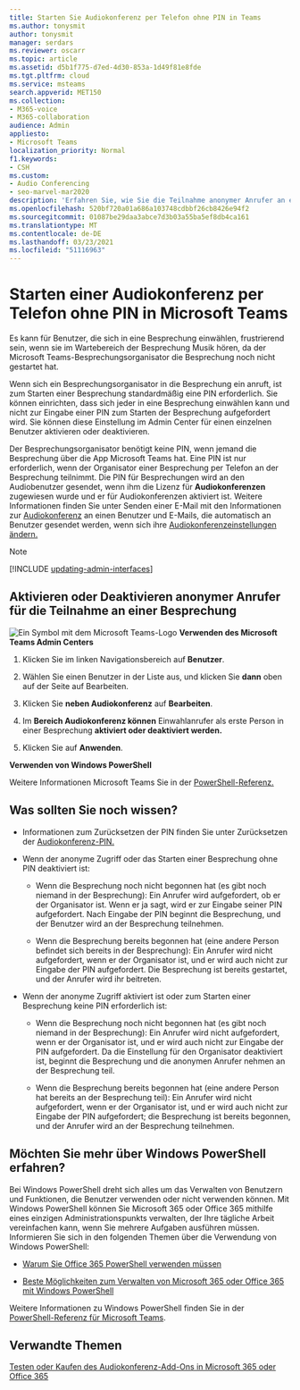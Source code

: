```yaml
---
title: Starten Sie Audiokonferenz per Telefon ohne PIN in Teams
ms.author: tonysmit
author: tonysmit
manager: serdars
ms.reviewer: oscarr
ms.topic: article
ms.assetid: d5b1f775-d7ed-4d30-853a-1d49f81e8fde
ms.tgt.pltfrm: cloud
ms.service: msteams
search.appverid: MET150
ms.collection:
- M365-voice
- M365-collaboration
audience: Admin
appliesto:
- Microsoft Teams
localization_priority: Normal
f1.keywords:
- CSH
ms.custom:
- Audio Conferencing
- seo-marvel-mar2020
description: 'Erfahren Sie, wie Sie die Teilnahme anonymer Anrufer an einer Besprechung über Teams Admin Center aktivieren oder deaktivieren. '
ms.openlocfilehash: 520bf720a01a686a103748cdbbf26cb8426e94f2
ms.sourcegitcommit: 01087be29daa3abce7d3b03a55ba5ef8db4ca161
ms.translationtype: MT
ms.contentlocale: de-DE
ms.lasthandoff: 03/23/2021
ms.locfileid: "51116963"
---
```

# <a name="start-an-audio-conference-over-the-phone-without-a-pin-in-microsoft-teams"></a>Starten einer Audiokonferenz per Telefon ohne PIN in Microsoft Teams

Es kann für Benutzer, die sich in eine Besprechung einwählen, frustrierend sein, wenn sie im Wartebereich der Besprechung Musik hören, da der Microsoft Teams-Besprechungsorganisator die Besprechung noch nicht gestartet hat. 
  
Wenn sich ein Besprechungsorganisator in die Besprechung ein anruft, ist zum Starten einer Besprechung standardmäßig eine PIN erforderlich. Sie können einrichten, dass sich jeder in eine Besprechung einwählen kann und nicht zur Eingabe einer PIN zum Starten der Besprechung aufgefordert wird. Sie können diese Einstellung im Admin Center für einen einzelnen Benutzer aktivieren oder deaktivieren.
  
Der Besprechungsorganisator benötigt keine PIN, wenn jemand die Besprechung über die App Microsoft Teams hat. Eine PIN ist nur erforderlich, wenn der Organisator einer Besprechung per Telefon an der Besprechung teilnimmt. Die PIN für Besprechungen wird an den Audiobenutzer gesendet, wenn ihm die Lizenz für **Audiokonferenzen** zugewiesen wurde und er für Audiokonferenzen aktiviert ist. Weitere Informationen finden Sie unter Senden einer E-Mail mit den Informationen zur [Audiokonferenz](send-an-email-to-a-user-with-their-dial-in-information-in-teams.md) an einen Benutzer und E-Mails, die automatisch an Benutzer gesendet werden, wenn sich ihre [Audiokonferenzeinstellungen ändern.](emails-sent-to-users-when-their-settings-change-in-teams.md)

> [!NOTE]
> [!INCLUDE [updating-admin-interfaces](includes/updating-admin-interfaces.md)]
  
## <a name="enable-or-disable-anonymous-callers-from-joining-a-meeting"></a>Aktivieren oder Deaktivieren anonymer Anrufer für die Teilnahme an einer Besprechung

![Ein Symbol mit dem Microsoft Teams-Logo](media/teams-logo-30x30.png) **Verwenden des Microsoft Teams Admin Centers**

1. Klicken Sie im linken Navigationsbereich auf **Benutzer**. 

2. Wählen Sie einen Benutzer in der Liste aus, und klicken Sie **dann** oben auf der Seite auf Bearbeiten. 

3. Klicken Sie **neben Audiokonferenz** auf **Bearbeiten**.

4. Im **Bereich Audiokonferenz können** Einwahlanrufer als erste Person in einer Besprechung **aktiviert oder deaktiviert werden.**
    
4. Klicken Sie auf **Anwenden**. 

**Verwenden von Windows PowerShell**
  
Weitere Informationen Microsoft Teams Sie in der [PowerShell-Referenz.](/powershell/module/teams/?view=teams-ps)

## <a name="what-else-should-you-know"></a>Was sollten Sie noch wissen?

- Informationen zum Zurücksetzen der PIN finden Sie unter Zurücksetzen der [Audiokonferenz-PIN.](reset-the-audio-conferencing-pin-in-teams.md)
    
- Wenn der anonyme Zugriff oder das Starten einer Besprechung ohne PIN deaktiviert ist:
    
  - Wenn die Besprechung noch nicht begonnen hat (es gibt noch niemand in der Besprechung): Ein Anrufer wird aufgefordert, ob er der Organisator ist. Wenn er ja sagt, wird er zur Eingabe seiner PIN aufgefordert. Nach Eingabe der PIN beginnt die Besprechung, und der Benutzer wird an der Besprechung teilnehmen.
    
  - Wenn die Besprechung bereits begonnen hat (eine andere Person befindet sich bereits in der Besprechung): Ein Anrufer wird nicht aufgefordert, wenn er der Organisator ist, und er wird auch nicht zur Eingabe der PIN aufgefordert. Die Besprechung ist bereits gestartet, und der Anrufer wird ihr beitreten.
    
- Wenn der anonyme Zugriff aktiviert ist oder zum Starten einer Besprechung keine PIN erforderlich ist:
    
  - Wenn die Besprechung noch nicht begonnen hat (es gibt noch niemand in der Besprechung): Ein Anrufer wird nicht aufgefordert, wenn er der Organisator ist, und er wird auch nicht zur Eingabe der PIN aufgefordert. Da die Einstellung für den Organisator deaktiviert ist, beginnt die Besprechung und die anonymen Anrufer nehmen an der Besprechung teil.
    
  - Wenn die Besprechung bereits begonnen hat (eine andere Person hat bereits an der Besprechung teil): Ein Anrufer wird nicht aufgefordert, wenn er der Organisator ist, und er wird auch nicht zur Eingabe der PIN aufgefordert; die Besprechung ist bereits begonnen, und der Anrufer wird an der Besprechung teilnehmen.
    
## <a name="want-to-know-more-about-windows-powershell"></a>Möchten Sie mehr über Windows PowerShell erfahren?

Bei Windows PowerShell dreht sich alles um das Verwalten von Benutzern und Funktionen, die Benutzer verwenden oder nicht verwenden können. Mit Windows PowerShell können Sie Microsoft 365 oder Office 365 mithilfe eines einzigen Administrationspunkts verwalten, der Ihre tägliche Arbeit vereinfachen kann, wenn Sie mehrere Aufgaben ausführen müssen. Informieren Sie sich in den folgenden Themen über die Verwendung von Windows PowerShell:
    
  - [Warum Sie Office 365 PowerShell verwenden müssen](/microsoft-365/enterprise/why-you-need-to-use-microsoft-365-powershell)
    
  - [Beste Möglichkeiten zum Verwalten von Microsoft 365 oder Office 365 mit Windows PowerShell](/previous-versions//dn568025(v=technet.10))
    
Weitere Informationen zu Windows PowerShell finden Sie in der [PowerShell-Referenz für Microsoft Teams](/powershell/module/teams/?view=teams-ps).
  
## <a name="related-topics"></a>Verwandte Themen

[Testen oder Kaufen des Audiokonferenz-Add-Ons in Microsoft 365 oder Office 365](/SkypeForBusiness/audio-conferencing-in-office-365/try-or-purchase-audio-conferencing-in-office-365)